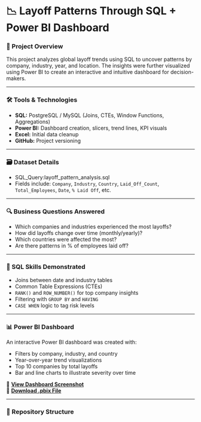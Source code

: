 # 📉 Layoff Patterns Through SQL + Power BI Dashboard

### 🧠 Project Overview
This project analyzes global layoff trends using SQL to uncover patterns by company, industry, year, and location. The insights were further visualized using Power BI to create an interactive and intuitive dashboard for decision-makers.

---

### 🛠 Tools & Technologies
- **SQL:** PostgreSQL / MySQL (Joins, CTEs, Window Functions, Aggregations)
- **Power BI:** Dashboard creation, slicers, trend lines, KPI visuals
- **Excel:** Initial data cleanup
- **GitHub:** Project versioning

---

### 🗃 Dataset Details
- SQL_Query:layoff_pattern_analysis.sql
- Fields include: `Company`, `Industry`, `Country`, `Laid_Off_Count`, `Total_Employees`, `Date`, `% Laid Off`, etc.

---

### 🔍 Business Questions Answered
- Which companies and industries experienced the most layoffs?
- How did layoffs change over time (monthly/yearly)?
- Which countries were affected the most?
- Are there patterns in % of employees laid off?

---

### 🧠 SQL Skills Demonstrated
- Joins between date and industry tables
- Common Table Expressions (CTEs)
- `RANK()` and `ROW_NUMBER()` for top company insights
- Filtering with `GROUP BY` and `HAVING`
- `CASE WHEN` logic to tag risk levels

---

### 📊 Power BI Dashboard
An interactive Power BI dashboard was created with:
- Filters by company, industry, and country
- Year-over-year trend visualizations
- Top 10 companies by total layoffs
- Bar and line charts to illustrate severity over time

📎 **[View Dashboard Screenshot](dashboard/layoff-dashboard-screenshot.png)**  
📎 **[Download .pbix File](dashboard/Layoff_Analysis_Dashboard.pbix)**

---

### 📂 Repository Structure
